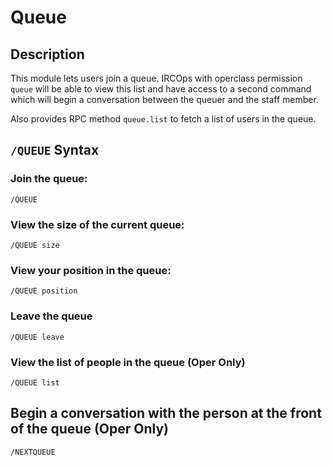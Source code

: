 # Queue
## Description
This module lets users join a queue. IRCOps with operclass permission `queue` will be able to view this list and have access to a second command which will begin a conversation between the queuer and the staff member.

Also provides RPC method `queue.list` to fetch a list of users in the queue.
## `/QUEUE` Syntax
### Join the queue:
`/QUEUE`
### View the size of the current queue:
`/QUEUE size`
### View your position in the queue:
`/QUEUE position`
### Leave the queue
`/QUEUE leave`
### View the list of people in the queue (Oper Only)
`/QUEUE list`
## Begin a conversation with the person at the front of the queue (Oper Only)
`/NEXTQUEUE`
